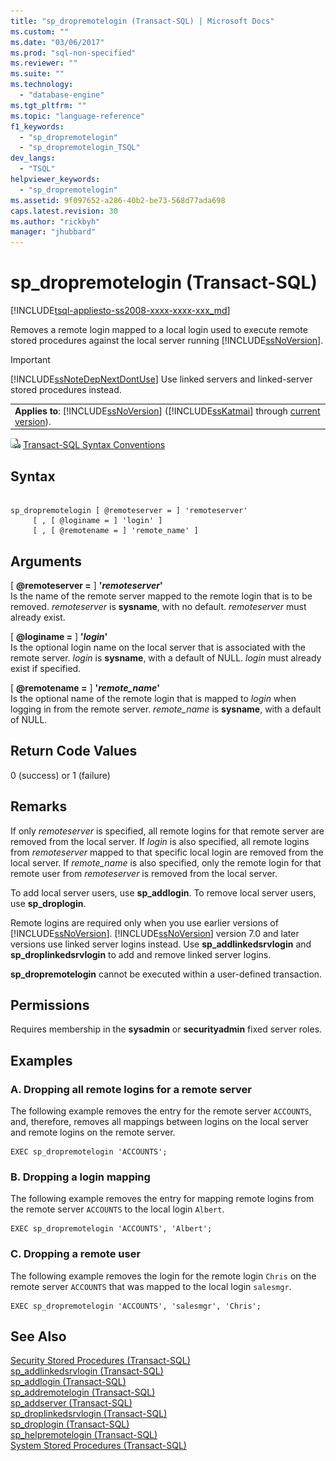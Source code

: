 ```yaml
---
title: "sp_dropremotelogin (Transact-SQL) | Microsoft Docs"
ms.custom: ""
ms.date: "03/06/2017"
ms.prod: "sql-non-specified"
ms.reviewer: ""
ms.suite: ""
ms.technology: 
  - "database-engine"
ms.tgt_pltfrm: ""
ms.topic: "language-reference"
f1_keywords: 
  - "sp_dropremotelogin"
  - "sp_dropremotelogin_TSQL"
dev_langs: 
  - "TSQL"
helpviewer_keywords: 
  - "sp_dropremotelogin"
ms.assetid: 9f097652-a286-40b2-be73-568d77ada698
caps.latest.revision: 30
ms.author: "rickbyh"
manager: "jhubbard"
---
```

# sp_dropremotelogin (Transact-SQL)
[!INCLUDE[tsql-appliesto-ss2008-xxxx-xxxx-xxx_md](../../../database-engine/configure/windows/includes/tsql-appliesto-ss2008-xxxx-xxxx-xxx-md.md)]

  Removes a remote login mapped to a local login used to execute remote stored procedures against the local server running [!INCLUDE[ssNoVersion](../../../advanced-analytics/r-services/includes/ssnoversion-md.md)].  
  
> [!IMPORTANT]  
>  [!INCLUDE[ssNoteDepNextDontUse](../../../database-engine/configure/windows/includes/ssnotedepnextdontuse-md.md)] Use linked servers and linked-server stored procedures instead.  
  
||  
|-|  
|**Applies to**: [!INCLUDE[ssNoVersion](../../../advanced-analytics/r-services/includes/ssnoversion-md.md)] ([!INCLUDE[ssKatmai](../../../analysis-services/data-mining/includes/sskatmai-md.md)] through [current version](http://go.microsoft.com/fwlink/p/?LinkId=299658)).|  
  
 ![Topic link icon](../../../database-engine/configure/windows/media/topic-link.gif "Topic link icon") [Transact-SQL Syntax Conventions](../../../t-sql/language-elements/transact-sql-syntax-conventions-transact-sql.md)  
  
## Syntax  
  
```  
  
sp_dropremotelogin [ @remoteserver = ] 'remoteserver'   
     [ , [ @loginame = ] 'login' ]   
     [ , [ @remotename = ] 'remote_name' ]  
```  
  
## Arguments  
 [ **@remoteserver =** ] **'***remoteserver***'**  
 Is the name of the remote server mapped to the remote login that is to be removed. *remoteserver* is **sysname**, with no default. *remoteserver* must already exist.  
  
 [ **@loginame =** ] **'***login***'**  
 Is the optional login name on the local server that is associated with the remote server. *login* is **sysname**, with a default of NULL. *login* must already exist if specified.  
  
 [ **@remotename =** ] **'***remote_name***'**  
 Is the optional name of the remote login that is mapped to *login* when logging in from the remote server. *remote_name* is **sysname**, with a default of NULL.  
  
## Return Code Values  
 0 (success) or 1 (failure)  
  
## Remarks  
 If only *remoteserver* is specified, all remote logins for that remote server are removed from the local server. If *login* is also specified, all remote logins from *remoteserver* mapped to that specific local login are removed from the local server. If *remote_name* is also specified, only the remote login for that remote user from *remoteserver* is removed from the local server.  
  
 To add local server users, use **sp_addlogin**. To remove local server users, use **sp_droplogin**.  
  
 Remote logins are required only when you use earlier versions of [!INCLUDE[ssNoVersion](../../../advanced-analytics/r-services/includes/ssnoversion-md.md)]. [!INCLUDE[ssNoVersion](../../../advanced-analytics/r-services/includes/ssnoversion-md.md)] version 7.0 and later versions use linked server logins instead. Use **sp_addlinkedsrvlogin** and **sp_droplinkedsrvlogin** to add and remove linked server logins.  
  
 **sp_dropremotelogin** cannot be executed within a user-defined transaction.  
  
## Permissions  
 Requires membership in the **sysadmin** or **securityadmin** fixed server roles.  
  
## Examples  
  
### A. Dropping all remote logins for a remote server  
 The following example removes the entry for the remote server `ACCOUNTS`, and, therefore, removes all mappings between logins on the local server and remote logins on the remote server.  
  
```  
EXEC sp_dropremotelogin 'ACCOUNTS';  
```  
  
### B. Dropping a login mapping  
 The following example removes the entry for mapping remote logins from the remote server `ACCOUNTS` to the local login `Albert`.  
  
```  
EXEC sp_dropremotelogin 'ACCOUNTS', 'Albert';  
```  
  
### C. Dropping a remote user  
 The following example removes the login for the remote login `Chris` on the remote server `ACCOUNTS` that was mapped to the local login `salesmgr`.  
  
```  
EXEC sp_dropremotelogin 'ACCOUNTS', 'salesmgr', 'Chris';  
```  
  
## See Also  
 [Security Stored Procedures &#40;Transact-SQL&#41;](../../../relational-databases/reference/system-stored-procedures/security-stored-procedures-transact-sql.md)   
 [sp_addlinkedsrvlogin &#40;Transact-SQL&#41;](../../../relational-databases/reference/system-stored-procedures/sp-addlinkedsrvlogin-transact-sql.md)   
 [sp_addlogin &#40;Transact-SQL&#41;](../../../relational-databases/reference/system-stored-procedures/sp-addlogin-transact-sql.md)   
 [sp_addremotelogin &#40;Transact-SQL&#41;](../../../relational-databases/reference/system-stored-procedures/sp-addremotelogin-transact-sql.md)   
 [sp_addserver &#40;Transact-SQL&#41;](../../../relational-databases/reference/system-stored-procedures/sp-addserver-transact-sql.md)   
 [sp_droplinkedsrvlogin &#40;Transact-SQL&#41;](../../../relational-databases/reference/system-stored-procedures/sp-droplinkedsrvlogin-transact-sql.md)   
 [sp_droplogin &#40;Transact-SQL&#41;](../../../relational-databases/reference/system-stored-procedures/sp-droplogin-transact-sql.md)   
 [sp_helpremotelogin &#40;Transact-SQL&#41;](../../../relational-databases/reference/system-stored-procedures/sp-helpremotelogin-transact-sql.md)   
 [System Stored Procedures &#40;Transact-SQL&#41;](../../../relational-databases/reference/system-stored-procedures/system-stored-procedures-transact-sql.md)  
  
  